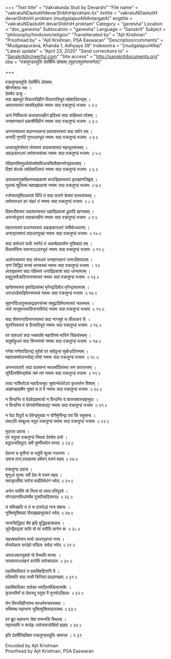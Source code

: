 +++
"Text title" = "Vakratunda Stuti by Devarshi"
"File name" = "vakratuNDastutiHdevarShibhiHproktam.itx"
itxtitle = "vakratuNDastutiH devarShibhiH proktam (mudgalapurANAntargatA)"
engtitle = "vakratuNDastutiH devarShibhiH proktam"
Category = "ganesha"
Location = "doc_ganesha"
Sublocation = "ganesha"
Language = "Sanskrit"
Subject = "philosophy/hinduism/religion"
"Transliterated by" = "Ajit Krishnan"
"Proofread by" = "Ajit Krishnan, PSA Easwaran"
"Description/comments" = "Mudgalapurana, Khanda 1, Adhyaya 39"
Indexextra = "(mudgalapurANa)"
"Latest update" = "April 23, 2020"
"Send corrections to" = "Sanskrit@cheerful.com"
"Site access" = "http://sanskritdocuments.org"
title = "वक्रतुण्डस्तुतिः देवर्षिभिः प्रोक्तम् (मुद्गलपुराणान्तर्गता)"

+++
  
 वक्रतुण्डस्तुतिः देवर्षिभिः प्रोक्तम्   
श्रीगणेशाय नमः ।  
देवर्षय ऊचुः -  
सदा ब्रह्मभूतं विकारादिहीनं विकारादिभूतं महेशादिवन्द्यम् ।  
अपारस्वरूपं स्वसंवेद्यमेकं नमामः सदा वक्रतुण्डं भजामः ॥ २॥  
  
अजं निर्विकल्पं कलाकालहीनं हृदिस्थं सदा साक्षिरूपं परेशम् ।  
जनज्ञानकारं प्रकाशैर्विहीनं नमामः सदा वक्रतुण्डं भजामः ॥ ३॥  
  
अनन्तस्वरूपं सदानन्दकन्दं प्रकाशस्वरूपं सदा सर्वगं तम् ।  
अनादिं गुणादिं गुणाधारभूतं नमामः सदा वक्रतुण्डं भजामः ॥ ४॥  
  
धरावायुतेजोमयं तोयभावं सदाकाशरूपं महाभूतसंस्थम् ।  
अहङ्कारधारं तमोमात्रसंस्थं नमामः सदा वक्रतुण्डं भजामः ॥ ५॥  
  
रविप्राणविष्णुप्रचेतोयमेशविधात्रश्विवैश्वानरेन्द्रप्रकाशम् ।  
दिशां बोधकं सर्वदेवाधिरूपं नमामः सदा वक्रतुण्डं भजामः ॥ ६॥  
  
उपस्थत्वगुक्तीक्षणस्थप्रकाशं कराङ्घ्रिस्वरूपं कृतघ्राणजिह्वम् ।  
गुदस्थं श्रुतिस्थं महाखप्रकाशं नमामः सदा वक्रतुण्डं भजामः ॥ ७॥  
  
रजोरूपसृष्टिप्रकाशं विधिं तं सदा पालने केशवं सत्त्वसंस्थम् ।  
तमोरूपधारं हरं संहरं तं नमामः सदा वक्रतुण्डं भजामः ॥ ८॥  
  
दिशाधीशरूपं सदाशास्वरूपं ग्रहादिप्रकाशं ध्रुवादिं खगस्थम् ।  
अनन्तोडुरूपं तदाकारहीनं नमामः सदा वक्रतुण्डं भजामः ॥ ९॥  
  
महत्तत्त्वरूपं प्रधानस्वरूपं अहङ्कारधारं त्रयीबोधकारम् ।  
अनाद्यन्तमायं तदाधारपुच्छं नमामः सदा वक्रतुण्डं भजामः ॥ १०॥  
  
सदा कर्मधारं फलैः स्वर्गदं तं अकर्मप्रकाशेन मुक्तिप्रदं तम् ।  
विकर्मादिना यातनाऽऽधारभूतं नमामः सदा वक्रतुण्डं भजामः ॥ ११॥  
  
अलोभस्वरूपं सदा लोभधारं जनज्ञानकारं जनाधीशपालम् ।  
नृणां सिद्धिदं मानवं मानवस्थं नमामः सदा वक्रतुण्डं भजामः । १२  
लतावृक्षरूपं सदा पक्षिरूपं धनादिप्रकाशं सदा धान्यरूपम् ।  
प्रसूपुत्रपौत्रादिनानास्वरूपं नमामः सदा वक्रतुण्डं भजामः ॥ १३॥  
  
खगेशस्वरूपं वृषादिप्रसंस्थं मृगेन्द्रादिबोधं मृगेन्द्रस्वरूपम् ।  
धराधारहेमाद्रिमेरुस्वरूपं नमामः सदा वक्रतुण्डं भजामः ॥ १४॥  
  
सुवर्णादिधातुस्थसद्रङ्गसंस्थं समुद्रादिमेघस्वरूपं जलस्थम् ।  
जले जन्तुमत्स्यादिनानाविभेदं नमामः सदा वक्रतुण्डं भजामः ॥ १५॥  
  
सदा शेषनागादिनागस्वरूपं सदा नागभूषं च लीलाकरं तैः ।  
सुरारिस्वरूपं च दैत्यादिभूतं नमामः सदा वक्रतुण्डं भजामः ॥ १६॥  
  
वरं पाशधारं सदा भक्तपोषं महापौरुषं मायिनं सिंहसंस्थम् ।  
चतुर्बाहुधारं सदा विघ्ननाशं नमामः सदा वक्रतुण्डं भजामः ॥ १७॥  
  
गणेशं गणेशादिवन्द्यं सुरेशं परं सर्वपूज्यं सुबोधादिगम्यम् ।  
महावाक्यवेदान्तवेद्यं परेशं नमामः सदा वक्रतुण्डं भजामः ॥ १८॥  
  
अनन्तावतारैः सदा पालयन्तं स्वधर्मादिसंस्थं जनं कारयन्तम् ।  
सुरैर्दैत्यपैर्वन्द्यमेकं समं त्वां नमामः सदा वक्रतुण्डं भजामः ॥ १९॥  
  
त्वया नाशितोऽयं महादैत्यभूपः सुशान्तेर्धरोऽयं कृतस्तेन विश्वम् ।  
अखण्डप्रहर्षेण युक्तं च तं वै नमामः सदा वक्रतुण्डं भजामः ॥ २०॥  
  
न विन्दन्ति यं वेदवेदज्ञमर्त्या न विन्दन्ति यं शास्त्रशास्त्रज्ञभूपाः ।  
न विन्दन्ति यं योगयोगीशकाद्या नमामः सदा वक्रतुण्डं भजामः ॥ २१॥  
  
न वेदा विदुर्यं च देवेन्द्रमुख्या न योगैर्मुनीन्द्रा वयं किं स्तुमश्च ।  
तथाऽपि स्वबुध्या स्तुतं वक्रतुण्डं नमामः सदा वक्रतुण्डं भजामः ॥ २२॥  
  
मुद्गल उवाच ।  
एवं स्तुत्वा वक्रतुण्डं स्थिता देवर्षयः प्रभो ।  
बद्धाञ्जलिपुटाः सर्वे तूष्णींभावेन मानद ॥ २३॥  
  
देवानां च मुनीनां स स्तुतिं श्रुत्वा गजाननः ।  
उवाच तान् प्रसन्नात्मा हर्षयन् वचनं महत् ॥ २४॥  
  
वक्रतुण्ड उवाच ।  
शृणुध्वं मुनयः सर्वे देवा मे वचनं महत् ।  
भवत्कृतमिदं स्तोत्रं मत्प्रीतेर्वर्धनं भवेत् ॥ २५॥  
  
अनेन स्तौति यो नित्यं मां तस्य परिपूरये ।  
भोगान्नानाविधांश्चैव पुत्रपौत्रादिसम्पदः ॥ २६॥  
  
यं यमिच्छति तं तं च दास्येऽहं नात्र संशयः ।  
भुक्तिमुक्तिप्रदं चैतद्ब्रह्मभूयकरं भवेत् ॥ २७॥  
  
नानासिद्धिप्रदं चैव हृदि बुद्धिप्रकाशकम् ।  
सुरेन्द्रैवद्यतां याति यो मां स्तौति त्वनेन सः ॥ २८॥  
  
सहस्रावर्तनान् मर्त्यः कारागृहगतं नरम् ।  
मोचयेन्नात्र सन्देहो मत्प्रियः सर्वदा भवेत् ॥ २९॥  
  
अपराधशतयुक्तो यो वैभवति मानवः ।  
तस्यापराधसहनं करोमि स्तोत्रपाठतः ॥ ३०॥  
  
एकविंशतिवारं य एकविंशद्दिनानि वै ।  
पठिष्यति सदा तस्मै चिन्तितं प्रददाम्यहम् ॥ ३१॥  
  
एकविंशतिकाः श्लोका भवद्भिर्मत्प्रियात्मकैः ।  
कृतास्तैर्मां स देवास्तु स्तुता वै मुनयोऽखिलाः ॥ ३२॥  
  
तेन विघ्नविहीनाश्च स्वधर्मरुचयस्तथा ।  
भविष्यथ महाभागा भुक्तिमुक्तिपदास्तथा ॥ ३३॥  
  
वरं ब्रूत महाभागा येषां यन्मनसि स्थितम् ।  
तद्दास्यामि न सन्देहः स्तोत्रसन्तोषितो ह्यहम् ॥ ३४॥  
  
इति देवर्षिभिर्प्रोक्ता वक्रतुण्डस्तुतिः समाप्ता । १.३९  
  
  
Encoded by Ajit Krishnan  
Proofread by Ajit Krishnan, PSA Easwaran  
  
